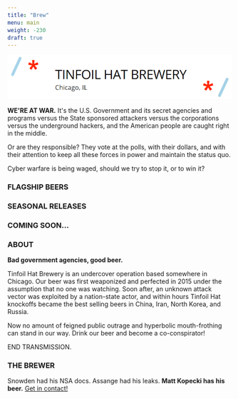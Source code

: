 ```yaml
---
title: "Brew"
menu: main
weight: -230
draft: true
---
```

![](/images/tfh.png)

**WE'RE AT WAR.** It's the U.S. Government and its secret agencies and programs versus the State sponsored attackers versus the corporations versus the underground hackers, and the American people are caught right in the middle.

Or are they responsible? They vote at the polls, with their dollars, and with their attention to keep all these forces in power and maintain the status quo.

Cyber warfare is being waged, should we try to stop it, or to win it?

### FLAGSHIP BEERS

### SEASONAL RELEASES

### COMING SOON...

### ABOUT

**Bad government agencies, good beer.**

Tinfoil Hat Brewery is an undercover operation based somewhere in Chicago. Our beer was first weaponized and perfected in 2015 under the assumption that no one was watching. Soon after, an unknown attack vector was exploited by a nation-state actor, and within hours Tinfoil Hat knockoffs became the best selling beers in China, Iran, North Korea, and Russia.

Now no amount of feigned public outrage and hyperbolic mouth-frothing can stand in our way. Drink our beer and become a co-conspirator! 

END TRANSMISSION. 


### THE BREWER

Snowden had his NSA docs. Assange had his leaks. **Matt Kopecki has his beer.** [Get in contact!](/about)